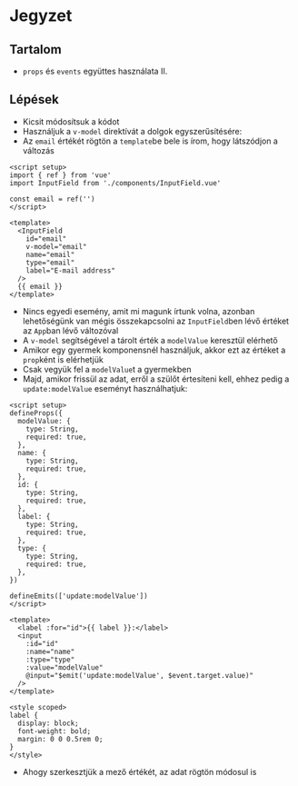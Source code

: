# Jegyzet

## Tartalom

- `props` és `events` együttes használata II.

## Lépések

- Kicsit módosítsuk a kódot
- Használjuk a `v-model` direktívát a dolgok egyszerűsítésére:
- Az `email` értékét rögtön a `template`be bele is írom, hogy látszódjon a változás

```vue
<script setup>
import { ref } from 'vue'
import InputField from './components/InputField.vue'

const email = ref('')
</script>

<template>
  <InputField
    id="email"
    v-model="email"
    name="email"
    type="email"
    label="E-mail address"
  />
  {{ email }}
</template>
```

- Nincs egyedi esemény, amit mi magunk írtunk volna, azonban lehetőségünk van mégis összekapcsolni az `InputField`ben lévő értéket az `App`ban lévő változóval
- A `v-model` segítségével a tárolt érték a `modelValue` keresztül elérhető
- Amikor egy gyermek komponensnél használjuk, akkor ezt az értéket a `prop`ként is elérhetjük
- Csak vegyük fel a `modelValue`t a gyermekben
- Majd, amikor frissül az adat, erről a szülőt értesíteni kell, ehhez pedig a `update:modelValue` eseményt használhatjuk:

```vue
<script setup>
defineProps({
  modelValue: {
    type: String,
    required: true,
  },
  name: {
    type: String,
    required: true,
  },
  id: {
    type: String,
    required: true,
  },
  label: {
    type: String,
    required: true,
  },
  type: {
    type: String,
    required: true,
  },
})

defineEmits(['update:modelValue'])
</script>

<template>
  <label :for="id">{{ label }}:</label>
  <input
    :id="id"
    :name="name"
    :type="type"
    :value="modelValue"
    @input="$emit('update:modelValue', $event.target.value)"
  />
</template>

<style scoped>
label {
  display: block;
  font-weight: bold;
  margin: 0 0 0.5rem 0;
}
</style>
```

- Ahogy szerkesztjük a mező értékét, az adat rögtön módosul is
